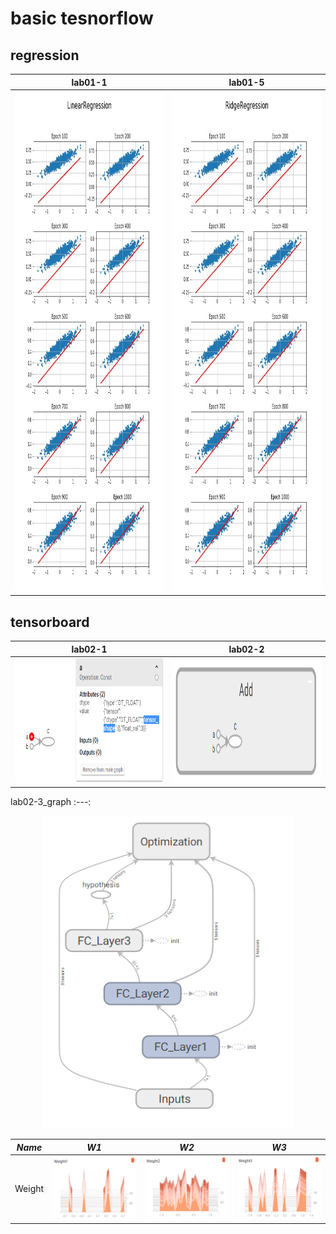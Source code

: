 # basic tesnorflow

## regression

lab01-1 | lab01-5
:---: | :---: 
<img src = 'image/lab01-1_linear_regression.jpg' height = '800px'> | <img src = 'image/lab01-5_ridge_regression.jpg' height = '800px'> 

## tensorboard

lab02-1 | lab02-2
:---: | :---: 
<img src = 'image/lab02_1_tensorboard_basic_usages.PNG' height = '200px' width = '500px'> |<img src = 'image/lab02_2_tensorboard_var_scope.PNG' height = '200px' width = '500px'> 


lab02-3_graph
:---: 
<p align="center">
<img src = 'image/lab02_3_tensorboard_graph.PNG' height = '500px' width = '400px'> 
</p>

*Name* | *W1* | *W2* | *W3*
:---: | :---: | :---: | :---: |
Weight | <img src = 'image/lab02_3_tensorboard_w1.PNG' height = '100px' width = '200px'> | <img src = 'image/lab02_3_tensorboard_w2.PNG' height = '100px' width = '200px'> | <img src = 'image/lab02_3_tensorboard_w3.PNG' height = '100px' width = '200px'> 
